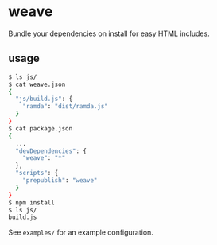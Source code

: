 # weave
Bundle your dependencies on install for easy HTML includes.

## usage

```sh
$ ls js/
$ cat weave.json
{
  "js/build.js": {
    "ramda": "dist/ramda.js"
  }
}
$ cat package.json
{
  ...
  "devDependencies": {
    "weave": "*"
  },
  "scripts": {
    "prepublish": "weave"
  }
}
$ npm install
$ ls js/
build.js
```

See `examples/` for an example configuration.


